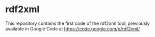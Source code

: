 # rdf2xml
This repository contains the first code of the rdf2xml tool, previously available in Google Code at https://code.google.com/p/rdf2xml/
